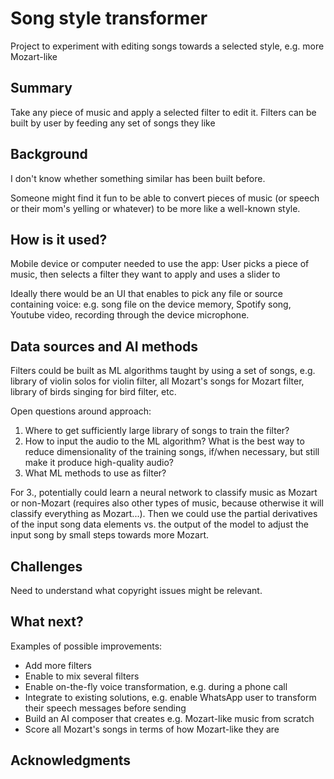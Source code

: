 # Song style transformer

Project to experiment with editing songs towards a selected style, e.g. more Mozart-like

## Summary

Take any piece of music and apply a selected filter to edit it. 
Filters can be built by user by feeding any set of songs they like


## Background

I don't know whether something similar has been built before.

Someone might find it fun to be able to convert pieces of music (or speech or their mom's yelling or whatever) to be more like a well-known style.

## How is it used?

Mobile device or computer needed to use the app: User picks a piece of music, then selects a filter they want to apply and uses a slider to  

Ideally there would be an UI that enables to pick any file or source containing voice: e.g. song file on the device memory, Spotify song, Youtube video, recording through the device microphone.



<!-- Describe the process of using the solution. In what kind situations is the solution needed (environment, time, etc.)? Who are the users, what kinds of needs should be taken into account?

Images will make your README look nice!
Once you upload an image to your repository, you can link link to it like this (replace the URL with file path, if you've uploaded an image to Github.)
![Cat](https://upload.wikimedia.org/wikipedia/commons/5/5e/Sleeping_cat_on_her_back.jpg)

If you need to resize images, you have to use an HTML tag, like this:
<img src="https://upload.wikimedia.org/wikipedia/commons/5/5e/Sleeping_cat_on_her_back.jpg" width="300">

This is how you create code examples:
```
def main():
   countries = ['Denmark', 'Finland', 'Iceland', 'Norway', 'Sweden']
   pop = [5615000, 5439000, 324000, 5080000, 9609000]   # not actually needed in this exercise...
   fishers = [1891, 2652, 3800, 11611, 1757]

   totPop = sum(pop)
   totFish = sum(fishers)

   # write your solution here

   for i in range(len(countries)):
      print("%s %.2f%%" % (countries[i], 100.0))    # current just prints 100%

main()
```
-->


## Data sources and AI methods



Filters could be built as ML algorithms taught by using a set of songs, e.g. library of violin solos for violin filter, all Mozart's songs for Mozart filter, library of birds singing for bird filter, etc.

Open questions around approach:
1. Where to get sufficiently large library of songs to train the filter?
2. How to input the audio to the ML algorithm? What is the best way to reduce dimensionality of the training songs, if/when necessary, but still make it produce high-quality audio?
3. What ML methods to use as filter?


For 3., potentially could learn a neural network to classify music as Mozart or non-Mozart (requires also other types of music, because otherwise it will classify everything as Mozart...). Then we could use the partial derivatives of the input song data elements vs. the output of the model to adjust the input song by small steps towards more Mozart.



<!-- Where does your data come from? Do you collect it yourself or do you use data collected by someone else?
If you need to use links, here's an example:
[Twitter API](https://developer.twitter.com/en/docs)

| Syntax      | Description |
| ----------- | ----------- |
| Header      | Title       |
| Paragraph   | Text        |
-->

## Challenges

Need to understand what copyright issues might be relevant. 

## What next?

Examples of possible improvements:
* Add more filters
* Enable to mix several filters
* Enable on-the-fly voice transformation, e.g. during a phone call
* Integrate to existing solutions, e.g. enable WhatsApp user to transform their speech messages before sending
* Build an AI composer that creates e.g. Mozart-like music from scratch
* Score all Mozart's songs in terms of how Mozart-like they are

## Acknowledgments

<!-- 
* list here the sources of inspiration 
* do not use code, images, data etc. from others without permission
* when you have permission to use other people's materials, always mention the original creator and the open source / Creative Commons licence they've used
  <br>For example: [Sleeping Cat on Her Back by Umberto Salvagnin](https://commons.wikimedia.org/wiki/File:Sleeping_cat_on_her_back.jpg#filelinks) / [CC BY 2.0](https://creativecommons.org/licenses/by/2.0)
* etc  -->
